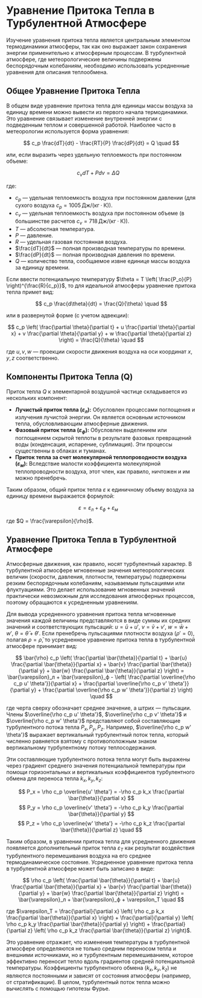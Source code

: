 # Уравнение Притока Тепла в Турбулентной Атмосфере

Изучение уравнения притока тепла является центральным элементом термодинамики атмосферы, так как оно выражает закон сохранения энергии применительно к атмосферным процессам. В турбулентной атмосфере, где метеорологические величины подвержены беспорядочным колебаниям, необходимо использовать усредненные уравнения для описания теплообмена.

## Общее Уравнение Притока Тепла

В общем виде уравнение притока тепла для единицы массы воздуха за единицу времени можно вывести из первого начала термодинамики. Это уравнение связывает изменение внутренней энергии с подведенным теплом и совершенной работой.
Наиболее часто в метеорологии используется форма уравнения:

$$ c_p \frac{dT}{dt} - \frac{RT}{P} \frac{dP}{dt} = Q \quad $$

или, если выразить через удельную теплоемкость при постоянном объеме:

$$ c_v dT + Pdv = \Delta Q \quad $$

где:

* $c_p$ — удельная теплоемкость воздуха при постоянном давлении (для сухого воздуха $c_p = 1005 \, \text{Дж/(кг} \cdot \text{К)}$).
* $c_v$ — удельная теплоемкость воздуха при постоянном объеме (в большинстве расчетов $c_v = 718 \, \text{Дж/(кг} \cdot \text{К)}$).
* $T$ — абсолютная температура.
* $P$ — давление.
* $R$ — удельная газовая постоянная воздуха.
* $\frac{dT}{dt}$ — полная производная температуры по времени.
* $\frac{dP}{dt}$ — полная производная давления по времени.
* $Q$ — количество тепла, сообщаемое извне единице массы воздуха за единицу времени.

Если ввести потенциальную температуру $\theta = T \left( \frac{P_o}{P} \right)^{\frac{R}{c_p}}$, то для идеальной атмосферы уравнение притока тепла примет вид:

$$ c_p \frac{d\theta}{dt} = \frac{Q}{\theta} \quad $$

или в развернутой форме (с учетом адвекции):

$$ c_p \left( \frac{\partial \theta}{\partial t} + u \frac{\partial \theta}{\partial x} + v \frac{\partial \theta}{\partial y} + w \frac{\partial \theta}{\partial z} \right) = \frac{Q}{\theta} \quad $$

где $u, v, w$ — проекции скорости движения воздуха на оси координат $x, y, z$ соответственно.

## Компоненты Притока Тепла (Q)

Приток тепла $Q$ к элементарной воздушной частице складывается из нескольких компонент:

* **Лучистый приток тепла ($\varepsilon_л$):** Обусловлен процессами поглощения и излучения лучистой энергии. Он является основным источником тепла, обусловливающим атмосферные движения.
* **Фазовый приток тепла ($\varepsilon_ф$):** Обусловлен выделением или поглощением скрытой теплоты в результате фазовых превращений воды (конденсация, испарение, сублимация). Эти процессы существенны в облаках и туманах.
* **Приток тепла за счет молекулярной теплопроводности воздуха ($\varepsilon_м$):** Вследствие малости коэффициента молекулярной теплопроводности воздуха, этот член, как правило, ничтожен и им можно пренебречь.

Таким образом, общий приток тепла $\varepsilon$ к единичному объему воздуха за единицу времени выражается формулой:

$$ \varepsilon = \varepsilon_л + \varepsilon_ф + \varepsilon_м \quad $$

где $Q = \frac{\varepsilon}{\rho}$.

## Уравнение Притока Тепла в Турбулентной Атмосфере

Атмосферные движения, как правило, носят турбулентный характер. В турбулентной атмосфере мгновенные значения метеорологических величин (скорости, давления, плотности, температуры) подвержены резким беспорядочным колебаниям, называемым пульсациями или флуктуациями. Это делает использование мгновенных значений практически невозможным для исследования атмосферных процессов, поэтому обращаются к усредненным уравнениям.

Для вывода усредненного уравнения притока тепла мгновенные значения каждой величины представляются в виде суммы их средних значений и соответствующих пульсаций:
$u = \bar{u} + u'$, $v = \bar{v} + v'$, $w = \bar{w} + w'$, $\theta = \bar{\theta} + \theta'$.
Если пренебречь пульсациями плотности воздуха ($\rho' = 0$), полагая $\rho = \bar{\rho}$, то усредненное уравнение притока тепла в турбулентной атмосфере принимает вид:

$$ \bar{\rho} c_p \left( \frac{\partial \bar{\theta}}{\partial t} + \bar{u} \frac{\partial \bar{\theta}}{\partial x} + \bar{v} \frac{\partial \bar{\theta}}{\partial y} + \bar{w} \frac{\partial \bar{\theta}}{\partial z} \right) = \bar{\varepsilon}_л + \bar{\varepsilon}_ф - \left( \frac{\partial \overline{\rho c_p u' \theta'}}{\partial x} + \frac{\partial \overline{\rho c_p v' \theta'}}{\partial y} + \frac{\partial \overline{\rho c_p w' \theta'}}{\partial z} \right) \quad $$

где черта сверху обозначает среднее значение, а штрих — пульсации.
Члены $\overline{\rho c_p u' \theta'}$, $\overline{\rho c_p v' \theta'}$ и $\overline{\rho c_p w' \theta'}$ представляют собой составляющие турбулентного потока тепла $P_x, P_y, P_z$. Например, $\overline{\rho c_p w' \theta'}$ выражает вертикальный турбулентный поток тепла, который численно равняется взятому с противоположным знаком вертикальному турбулентному потоку теплосодержания.

Эти составляющие турбулентного потока тепла могут быть выражены через градиент среднего значения потенциальной температуры при помощи горизонтальных и вертикальных коэффициентов турбулентного обмена для переноса тепла $k_x, k_y, k_z$:

$$ P_x = \rho c_p \overline{u' \theta'} = -\rho c_p k_x \frac{\partial \bar{\theta}}{\partial x} $$
$$ P_y = \rho c_p \overline{v' \theta'} = -\rho c_p k_y \frac{\partial \bar{\theta}}{\partial y} $$
$$ P_z = \rho c_p \overline{w' \theta'} = -\rho c_p k_z \frac{\partial \bar{\theta}}{\partial z} \quad $$

Таким образом, в уравнении притока тепла для усредненного движения появляется дополнительный приток тепла $\varepsilon_T$ как результат воздействия турбулентного перемешивания воздуха на его среднее термодинамическое состояние. Усредненное уравнение притока тепла в турбулентной атмосфере может быть записано в виде:

$$ \rho c_p \left( \frac{\partial \bar{\theta}}{\partial t} + \bar{u} \frac{\partial \bar{\theta}}{\partial x} + \bar{v} \frac{\partial \bar{\theta}}{\partial y} + \bar{w} \frac{\partial \bar{\theta}}{\partial z} \right) = \bar{\varepsilon}_л + \bar{\varepsilon}_ф + \varepsilon_T \quad $$

где $\varepsilon_T = \frac{\partial}{\partial x} \left( \rho c_p k_x \frac{\partial \bar{\theta}}{\partial x} \right) + \frac{\partial}{\partial y} \left( \rho c_p k_y \frac{\partial \bar{\theta}}{\partial y} \right) + \frac{\partial}{\partial z} \left( \rho c_p k_z \frac{\partial \bar{\theta}}{\partial z} \right)$.

Это уравнение отражает, что изменения температуры в турбулентной атмосфере определяются не только средним переносом тепла и внешними источниками, но и турбулентным перемешиванием, которое эффективно переносит тепло вдоль градиентов средней потенциальной температуры. Коэффициенты турбулентного обмена ($k_x, k_y, k_z$) не являются постоянными и зависят от состояния атмосферы (например, от стратификации). В целом, турбулентный поток тепла можно вычислять с помощью гипотезы Фурье.
